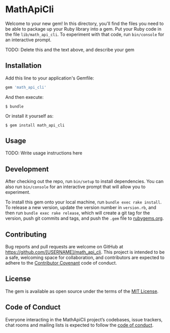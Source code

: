# MathApiCli

Welcome to your new gem! In this directory, you'll find the files you need to be able to package up your Ruby library into a gem. Put your Ruby code in the file `lib/math_api_cli`. To experiment with that code, run `bin/console` for an interactive prompt.

TODO: Delete this and the text above, and describe your gem

## Installation

Add this line to your application's Gemfile:

```ruby
gem 'math_api_cli'
```

And then execute:

    $ bundle

Or install it yourself as:

    $ gem install math_api_cli

## Usage

TODO: Write usage instructions here

## Development

After checking out the repo, run `bin/setup` to install dependencies. You can also run `bin/console` for an interactive prompt that will allow you to experiment.

To install this gem onto your local machine, run `bundle exec rake install`. To release a new version, update the version number in `version.rb`, and then run `bundle exec rake release`, which will create a git tag for the version, push git commits and tags, and push the `.gem` file to [rubygems.org](https://rubygems.org).

## Contributing

Bug reports and pull requests are welcome on GitHub at https://github.com/[USERNAME]/math_api_cli. This project is intended to be a safe, welcoming space for collaboration, and contributors are expected to adhere to the [Contributor Covenant](http://contributor-covenant.org) code of conduct.

## License

The gem is available as open source under the terms of the [MIT License](https://opensource.org/licenses/MIT).

## Code of Conduct

Everyone interacting in the MathApiCli project’s codebases, issue trackers, chat rooms and mailing lists is expected to follow the [code of conduct](https://github.com/[USERNAME]/math_api_cli/blob/master/CODE_OF_CONDUCT.md).
